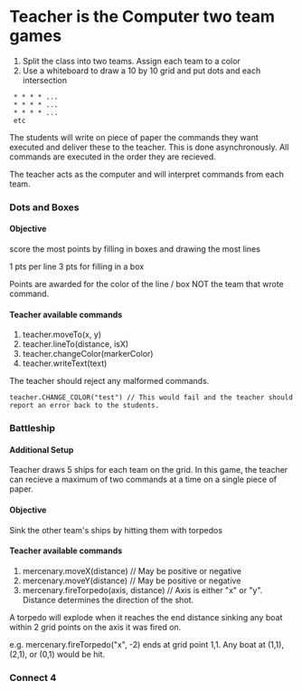 # Teacher is the Computer two team games

1. Split the class into two teams. Assign each team to a color
1. Use a whiteboard to draw a 10 by 10 grid and put dots and each intersection
```
 * * * * ...
 * * * * ...
 * * * * ...
 etc
```

The students will write on piece of paper the commands they want executed and deliver these to the teacher. This is done asynchronously. All commands are executed in the order they are recieved.

The teacher acts as the computer and will interpret commands from each team.

### Dots and Boxes

#### Objective

score the most points by filling in boxes and drawing the most lines

1 pts per line
3 pts for filling in a box

Points are awarded for the color of the line / box NOT the team that wrote command.

#### Teacher available commands
1. teacher.moveTo(x, y)
1. teacher.lineTo(distance, isX)
1. teacher.changeColor(markerColor)
1. teacher.writeText(text)

The teacher should reject any malformed commands.

```
teacher.CHANGE_COLOR("test") // This would fail and the teacher should report an error back to the students.
```

### Battleship

#### Additional Setup

Teacher draws 5 ships for each team on the grid. In this game, the teacher can recieve a maximum of two commands at a time on a single piece of paper.

#### Objective

Sink the other team's ships by hitting them with torpedos

#### Teacher available commands

1. mercenary.moveX(distance) // May be positive or negative
1. mercenary.moveY(distance) // May be positive or negative
1. mercenary.fireTorpedo(axis, distance) // Axis is either "x" or "y". Distance determines the direction of the shot.

A torpedo will explode when it reaches the end distance sinking any boat within 2 grid points on the axis it was fired on.

e.g. mercenary.fireTorpedo("x", -2) ends at grid point 1,1. Any boat at (1,1), (2,1), or (0,1) would be hit.

### Connect 4
